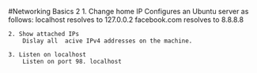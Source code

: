 #Networking Basics 2
    1. Change home IP
        Configures an Ubuntu server as follows:
            localhost resolves to 127.0.0.2 
            facebook.com resolves to 8.8.8.8

    2. Show attached IPs
        Dislay all  acive IPv4 addresses on the machine.

    3. Listen on localhost
        Listen on port 98. localhost